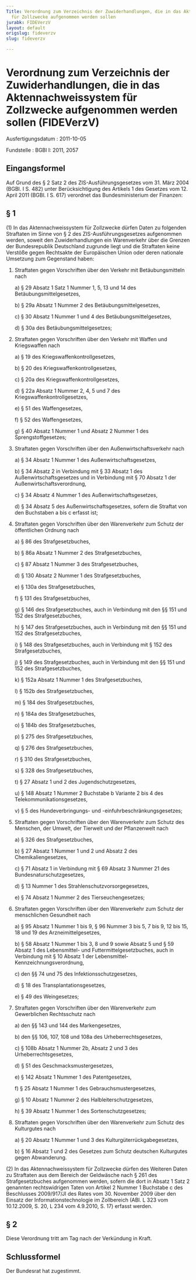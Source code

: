 ```yaml
---
Title: Verordnung zum Verzeichnis der Zuwiderhandlungen, die in das Aktennachweissystem
  für Zollzwecke aufgenommen werden sollen
jurabk: FIDEVerzV
layout: default
origslug: fideverzv
slug: fideverzv

---
```


# Verordnung zum Verzeichnis der Zuwiderhandlungen, die in das Aktennachweissystem für Zollzwecke aufgenommen werden sollen (FIDEVerzV)

Ausfertigungsdatum
:   2011-10-05

Fundstelle
:   BGBl I: 2011, 2057

## Eingangsformel

Auf Grund des § 2 Satz 2 des ZIS-Ausführungsgesetzes vom 31. März 2004
(BGBl. I S. 482) unter Berücksichtigung des Artikels 1 des Gesetzes
vom 12. April 2011 (BGBl. I S. 617) verordnet das Bundesministerium
der Finanzen:

## § 1

(1) In das Aktennachweissystem für Zollzwecke dürfen Daten zu
folgenden Straftaten im Sinne von § 2 des ZIS-Ausführungsgesetzes
aufgenommen werden, soweit den Zuwiderhandlungen ein Warenverkehr über
die Grenzen der Bundesrepublik Deutschland zugrunde liegt und die
Straftaten keine Verstöße gegen Rechtsakte der Europäischen Union oder
deren nationale Umsetzung zum Gegenstand haben:

1.  Straftaten gegen Vorschriften über den Verkehr mit Betäubungsmitteln
    nach

    a)  § 29 Absatz 1 Satz 1 Nummer 1, 5, 13 und 14 des
        Betäubungsmittelgesetzes,


    b)  § 29a Absatz 1 Nummer 2 des Betäubungsmittelgesetzes,


    c)  § 30 Absatz 1 Nummer 1 und 4 des Betäubungsmittelgesetzes,


    d)  § 30a des Betäubungsmittelgesetzes;





2.  Straftaten gegen Vorschriften über den Verkehr mit Waffen und
    Kriegswaffen nach

    a)  § 19 des Kriegswaffenkontrollgesetzes,


    b)  § 20 des Kriegswaffenkontrollgesetzes,


    c)  § 20a des Kriegswaffenkontrollgesetzes,


    d)  § 22a Absatz 1 Nummer 2, 4, 5 und 7 des Kriegswaffenkontrollgesetzes,


    e)  § 51 des Waffengesetzes,


    f)  § 52 des Waffengesetzes,


    g)  § 40 Absatz 1 Nummer 1 und Absatz 2 Nummer 1 des Sprengstoffgesetzes;





3.  Straftaten gegen Vorschriften über den Außenwirtschaftsverkehr nach

    a)  § 34 Absatz 1 Nummer 1 des Außenwirtschaftsgesetzes,


    b)  § 34 Absatz 2 in Verbindung mit § 33 Absatz 1 des
        Außenwirtschaftsgesetzes und in Verbindung mit § 70 Absatz 1 der
        Außenwirtschaftsverordnung,


    c)  § 34 Absatz 4 Nummer 1 des Außenwirtschaftsgesetzes,


    d)  § 34 Absatz 5 des Außenwirtschaftsgesetzes, sofern die Straftat von
        den Buchstaben a bis c erfasst ist;





4.  Straftaten gegen Vorschriften über den Warenverkehr zum Schutz der
    öffentlichen Ordnung nach

    a)  § 86 des Strafgesetzbuches,


    b)  § 86a Absatz 1 Nummer 2 des Strafgesetzbuches,


    c)  § 87 Absatz 1 Nummer 3 des Strafgesetzbuches,


    d)  § 130 Absatz 2 Nummer 1 des Strafgesetzbuches,


    e)  § 130a des Strafgesetzbuches,


    f)  § 131 des Strafgesetzbuches,


    g)  § 146 des Strafgesetzbuches, auch in Verbindung mit den §§ 151 und 152
        des Strafgesetzbuches,


    h)  § 147 des Strafgesetzbuches, auch in Verbindung mit den §§ 151 und 152
        des Strafgesetzbuches,


    i)  § 148 des Strafgesetzbuches, auch in Verbindung mit § 152 des
        Strafgesetzbuches,


    j)  § 149 des Strafgesetzbuches, auch in Verbindung mit den §§ 151 und 152
        des Strafgesetzbuches,


    k)  § 152a Absatz 1 Nummer 1 des Strafgesetzbuches,


    l)  § 152b des Strafgesetzbuches,


    m)  § 184 des Strafgesetzbuches,


    n)  § 184a des Strafgesetzbuches,


    o)  § 184b des Strafgesetzbuches,


    p)  § 275 des Strafgesetzbuches,


    q)  § 276 des Strafgesetzbuches,


    r)  § 310 des Strafgesetzbuches,


    s)  § 328 des Strafgesetzbuches,


    t)  § 27 Absatz 1 und 2 des Jugendschutzgesetzes,


    u)  § 148 Absatz 1 Nummer 2 Buchstabe b Variante 2 bis 4 des
        Telekommunikationsgesetzes,


    v)  § 5 des Hundeverbringungs- und -einfuhrbeschränkungsgesetzes;





5.  Straftaten gegen Vorschriften über den Warenverkehr zum Schutz des
    Menschen, der Umwelt, der Tierwelt und der Pflanzenwelt nach

    a)  § 326 des Strafgesetzbuches,


    b)  § 27 Absatz 1 Nummer 1 und 2 und Absatz 2 des Chemikaliengesetzes,


    c)  § 71 Absatz 1 in Verbindung mit § 69 Absatz 3 Nummer 21 des
        Bundesnaturschutzgesetzes,


    d)  § 13 Nummer 1 des Strahlenschutzvorsorgegesetzes,


    e)  § 74 Absatz 1 Nummer 2 des Tierseuchengesetzes;





6.  Straftaten gegen Vorschriften über den Warenverkehr zum Schutz der
    menschlichen Gesundheit nach

    a)  § 95 Absatz 1 Nummer 1 bis 9, § 96 Nummer 3 bis 5, 7 bis 9, 12 bis 15,
        18 und 19 des Arzneimittelgesetzes,


    b)  § 58 Absatz 1 Nummer 1 bis 3, 8 und 9 sowie Absatz 5 und § 59 Absatz 1
        des Lebensmittel- und Futtermittelgesetzbuches, auch in Verbindung mit
        § 10 Absatz 1 der Lebensmittel-Kennzeichnungsverordnung,


    c)  den §§ 74 und 75 des Infektionsschutzgesetzes,


    d)  § 18 des Transplantationsgesetzes,


    e)  § 49 des Weingesetzes;





7.  Straftaten gegen Vorschriften über den Warenverkehr zum Gewerblichen
    Rechtsschutz nach

    a)  den §§ 143 und 144 des Markengesetzes,


    b)  den §§ 106, 107, 108 und 108a des Urheberrechtsgesetzes,


    c)  § 108b Absatz 1 Nummer 2b, Absatz 2 und 3 des Urheberrechtsgesetzes,


    d)  § 51 des Geschmacksmustergesetzes,


    e)  § 142 Absatz 1 Nummer 1 des Patentgesetzes,


    f)  § 25 Absatz 1 Nummer 1 des Gebrauchsmustergesetzes,


    g)  § 10 Absatz 1 Nummer 2 des Halbleiterschutzgesetzes,


    h)  § 39 Absatz 1 Nummer 1 des Sortenschutzgesetzes;





8.  Straftaten gegen Vorschriften über den Warenverkehr zum Schutz des
    Kulturgutes nach

    a)  § 20 Absatz 1 Nummer 1 und 3 des Kulturgüterrückgabegesetzes,


    b)  § 16 Absatz 1 und 2 des Gesetzes zum Schutz deutschen Kulturgutes
        gegen Abwanderung.







(2) In das Aktennachweissystem für Zollzwecke dürfen des Weiteren
Daten zu Straftaten aus dem Bereich der Geldwäsche nach § 261 des
Strafgesetzbuches aufgenommen werden, sofern die dort in Absatz 1 Satz
2 genannten rechtswidrigen Taten von Artikel 2 Nummer 1 Buchstabe c
des Beschlusses 2009/917/JI des Rates vom 30. November 2009 über den
Einsatz der Informationstechnologie im Zollbereich (ABl. L 323 vom
10\.12.2009, S. 20, L 234 vom 4.9.2010, S. 17) erfasst werden.

## § 2

Diese Verordnung tritt am Tag nach der Verkündung in Kraft.

## Schlussformel

Der Bundesrat hat zugestimmt.

